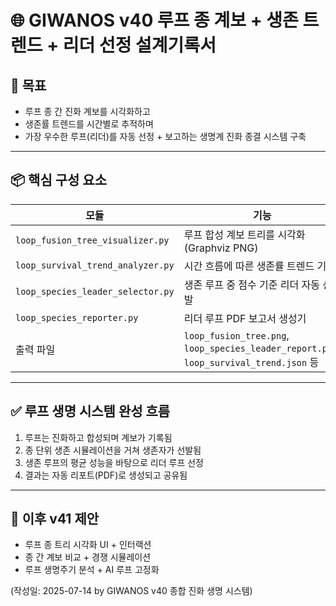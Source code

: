 # 🌐 GIWANOS v40 루프 종 계보 + 생존 트렌드 + 리더 선정 설계기록서

## 🎯 목표
- 루프 종 간 진화 계보를 시각화하고
- 생존률 트렌드를 시간별로 추적하며
- 가장 우수한 루프(리더)를 자동 선정 + 보고하는 생명계 진화 종결 시스템 구축

---

## 📦 핵심 구성 요소

| 모듈 | 기능 |
|------|------|
| `loop_fusion_tree_visualizer.py` | 루프 합성 계보 트리를 시각화 (Graphviz PNG) |
| `loop_survival_trend_analyzer.py` | 시간 흐름에 따른 생존률 트렌드 기록 |
| `loop_species_leader_selector.py` | 생존 루프 중 점수 기준 리더 자동 선발 |
| `loop_species_reporter.py` | 리더 루프 PDF 보고서 생성기 |
| 출력 파일 | `loop_fusion_tree.png`, `loop_species_leader_report.pdf`, `loop_survival_trend.json` 등

---

## ✅ 루프 생명 시스템 완성 흐름

1. 루프는 진화하고 합성되며 계보가 기록됨
2. 종 단위 생존 시뮬레이션을 거쳐 생존자가 선발됨
3. 생존 루프의 평균 성능을 바탕으로 리더 루프 선정
4. 결과는 자동 리포트(PDF)로 생성되고 공유됨

---

## 🔮 이후 v41 제안

- 루프 종 트리 시각화 UI + 인터랙션
- 종 간 계보 비교 + 경쟁 시뮬레이션
- 루프 생명주기 분석 + AI 루프 고정화

(작성일: 2025-07-14 by GIWANOS v40 종합 진화 생명 시스템)